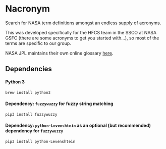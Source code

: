 # Nacronym
Search for NASA term definitions amongst an endless supply of acronyms.

This was developed specifically for the HFCS team in the SSCO at NASA GSFC (there are some acronyms to get you started with...), so most of the terms are specific to our group.

NASA JPL maintains their own online glossary [here](https://solarsystem.nasa.gov/basics/glossary.php).

## Dependencies
#### Python 3
```
brew install python3
```

#### Dependency: `fuzzywuzzy` for fuzzy string matching
```
pip3 install fuzzywuzzy
```

#### Dependency: `python-Levenshtein` as an optional (but recommended) dependency for `fuzzywuzzy`
```
pip3 install python-Levenshtein
```
